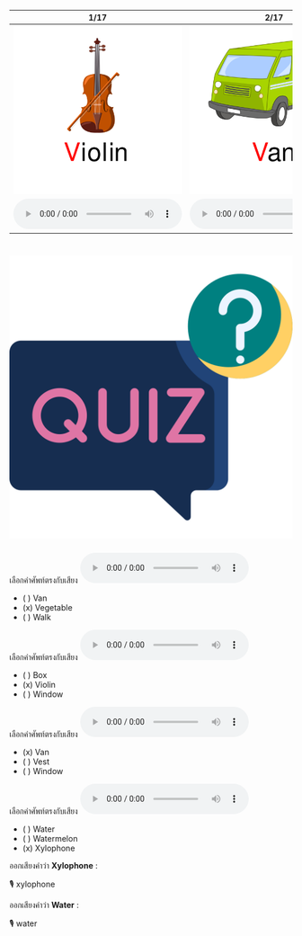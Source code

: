 <div class="carrousel">


|1/17|2/17|3/17|4/17|5/17|6/17|7/17|8/17|9/17|10/17|11/17|12/17|13/17|14/17|15/17|16/17|17/17|
| :----: | :----: | :----: | :----: | :----: | :----: | :----: | :----: | :----: | :----: | :----: | :----: | :----: | :----: | :----: | :----: | :----: |
|![](/media/img/V-W-X__Violin.svg)|![](/media/img/V-W-X__Van.svg)|![](/media/img/V-W-X__Vase.svg)|![](/media/img/V-W-X__Vegetable.svg)|![](/media/img/V-W-X__Vulture.svg)|![](/media/img/V-W-X__Vest.svg)|![](/media/img/V-W-X__Whale.svg)|![](/media/img/V-W-X__Walk.svg)|![](/media/img/V-W-X__Water.svg)|![](/media/img/V-W-X__Watermelon.svg)|![](/media/img/V-W-X__Window.svg)|![](/media/img/V-W-X__Wolf.svg)|![](/media/img/V-W-X__Ox.svg)|![](/media/img/V-W-X__Xylophone.svg)|![](/media/img/V-W-X__Six.svg)|![](/media/img/V-W-X__Box.svg)|![](/media/img/V-W-X__Exit.svg)|
|![](/media/audio/Violin.mp3)|![](/media/audio/Van.mp3)|![](/media/audio/Vase.mp3)|![](/media/audio/Vegetable.mp3)|![](/media/audio/Vulture.mp3)|![](/media/audio/Vest.mp3)|![](/media/audio/Whale.mp3)|![](/media/audio/Walk.mp3)|![](/media/audio/Water.mp3)|![](/media/audio/Watermelon.mp3)|![](/media/audio/Window.mp3)|![](/media/audio/Wolf.mp3)|![](/media/audio/Ox.mp3)|![](/media/audio/Xylophone.mp3)|![](/media/audio/Six.mp3)|![](/media/audio/Box.mp3)|![](/media/audio/Exit.mp3)|

</div>



# ![icon](/media/icons/quiz.svg) 


เลือกคำศัพท์ตรงกับเสียง ![](/media/audio/Vegetable.mp3) 
 - ( ) Van
 - (x) Vegetable
 - ( ) Walk


เลือกคำศัพท์ตรงกับเสียง ![](/media/audio/Violin.mp3) 
 - ( ) Box
 - (x) Violin
 - ( ) Window


เลือกคำศัพท์ตรงกับเสียง ![](/media/audio/Van.mp3) 
 - (x) Van
 - ( ) Vest
 - ( ) Window


เลือกคำศัพท์ตรงกับเสียง ![](/media/audio/Xylophone.mp3) 
 - ( ) Water
 - ( ) Watermelon
 - (x) Xylophone

ออกเสียงคำว่า **Xylophone** :

🎙️ xylophone

ออกเสียงคำว่า **Water** :

🎙️ water

